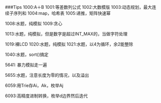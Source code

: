 ###Tips
1000:A＋B
1001:等差数列公式
1002:大数模版
1003:动态规划，最大连续子序列和
1004:map，哈希表
1005:递推，矩阵快速幂

1008:水题，纯模拟
1009:贪心

1013:水题，纯模拟，但是数字是超过INT_MAX的，当做字符处理

1019:裸LCD
1020:水题，纯模拟
1021:水题，以4为循环，余2能整除

1040:水题，sort()搞定

5641: 暴力模拟走一遍

5655:水题，注意长度为零的情况，以及溢出

6059:用Trie存Ai，Ak，枚举Aj

6093:高精度进制转换，枚举d边界然后迭代

